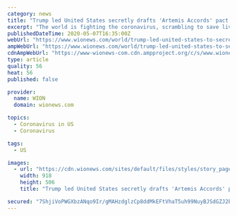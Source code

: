 ```yaml
---
category: news
title: "Trump led United States secretly drafts 'Artemis Accords' pact for moon mining"
excerpt: "The world is fighting the coronavirus, scrambling to save lives. But the US is thinking out of the box. Also read: Amid coronavirus pandemic, China eyes moon trip with successful rocket launch It is busy trying to mine the moon."
publishedDateTime: 2020-05-07T16:35:00Z
webUrl: "https://www.wionews.com/world/trump-led-united-states-to-secretly-draft-artemis-accords-pact-for-moon-mining-297300"
ampWebUrl: "https://www.wionews.com/world/trump-led-united-states-to-secretly-draft-artemis-accords-pact-for-moon-mining-297300/amp"
cdnAmpWebUrl: "https://www-wionews-com.cdn.ampproject.org/c/s/www.wionews.com/world/trump-led-united-states-to-secretly-draft-artemis-accords-pact-for-moon-mining-297300/amp"
type: article
quality: 56
heat: 56
published: false

provider:
  name: WION
  domain: wionews.com

topics:
  - Coronavirus in US
  - Coronavirus

tags:
  - US

images:
  - url: "https://cdn.wionews.com/sites/default/files/styles/story_page/public/2020/04/09/136229-moon-mission.jpg?itok=d1IcY1ux"
    width: 918
    height: 506
    title: "Trump led United States secretly drafts 'Artemis Accords' pact for moon mining"

secured: "7ShjiVoPWGXbzANqo9Ir/gMAHzdglzCp8ddMkEFtVhaT5uh99NuyBJSdGZJ2brRYUlyBTSsUXLNWABXqijYhCeXA0L4JXQSAJ6N6GDx5tVlvjZdxVhy0NqyLQ0KMZGGTHFvOb52qYwwR3v7kTxrrl9zS1m8n/AbMAjQFyfJ0U+jVdYkN9Gm9KomZh2+N3ZaMW7B3gDpa87Cr7ZyxDTMCfpNkDHPGofN56Tuen3AepkRj8HU8fdzXJKF0/3vtnDazg5rnUeUY5SENGBTDsEPR9jk7nnKvF2hTf2eEncQ21Y319rcoYyYkPcG1O5xmivRP;iz0cBYRUCFXoQiHifh2SuA=="
---
```


